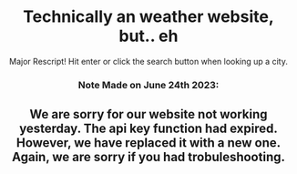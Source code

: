 <Center><h1>Technically an weather website, but.. eh</h1><center>
  
Major Rescript! Hit enter or click the search button when looking up a city.

<h3>Note Made on June 24th 2023:</h3>

<h2>We are sorry for our website not working yesterday. The api key function had expired. However, we have replaced it with a new one. Again, we are sorry if you had trobuleshooting.</h2>
